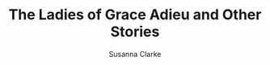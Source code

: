---
title: The Ladies of Grace Adieu and Other Stories
author: Susanna Clarke
readingDate: 2009-01-01
purchaseLink:
---